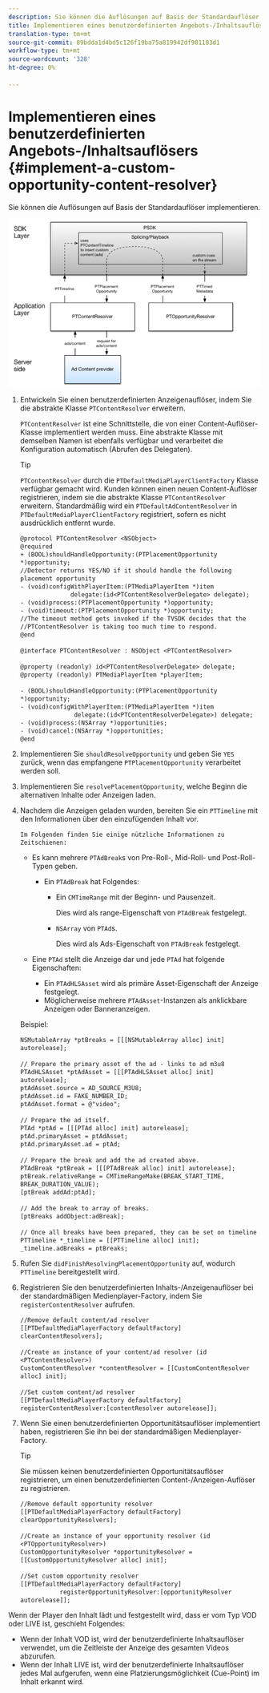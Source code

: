 ```yaml
---
description: Sie können die Auflösungen auf Basis der Standardauflöser implementieren.
title: Implementieren eines benutzerdefinierten Angebots-/Inhaltsauflösers
translation-type: tm+mt
source-git-commit: 89bdda1d4bd5c126f19ba75a819942df901183d1
workflow-type: tm+mt
source-wordcount: '328'
ht-degree: 0%

---
```



# Implementieren eines benutzerdefinierten Angebots-/Inhaltsauflösers {#implement-a-custom-opportunity-content-resolver}

Sie können die Auflösungen auf Basis der Standardauflöser implementieren.

<!--<a id="fig_CC41E2A66BDB4115821F33737B46A09B"></a>-->

![](assets/ios_psdk_content_resolver.png)

1. Entwickeln Sie einen benutzerdefinierten Anzeigenauflöser, indem Sie die abstrakte Klasse `PTContentResolver` erweitern.

   `PTContentResolver` ist eine Schnittstelle, die von einer Content-Auflöser-Klasse implementiert werden muss. Eine abstrakte Klasse mit demselben Namen ist ebenfalls verfügbar und verarbeitet die Konfiguration automatisch (Abrufen des Delegaten).

   >[!TIP]
   >
   >`PTContentResolver` durch die  `PTDefaultMediaPlayerClientFactory` Klasse verfügbar gemacht wird. Kunden können einen neuen Content-Auflöser registrieren, indem sie die abstrakte Klasse `PTContentResolver` erweitern. Standardmäßig wird ein `PTDefaultAdContentResolver` in `PTDefaultMediaPlayerClientFactory` registriert, sofern es nicht ausdrücklich entfernt wurde.

   ```
   @protocol PTContentResolver <NSObject> 
   @required 
   + (BOOL)shouldHandleOpportunity:(PTPlacementOpportunity *)opportunity;  
   //Detector returns YES/NO if it should handle the following placement opportunity 
   - (void)configWithPlayerItem:(PTMediaPlayerItem *)item  
                 delegate:(id<PTContentResolverDelegate> delegate); 
   - (void)process:(PTPlacementOpportunity *)opportunity; 
   - (void)timeout:(PTPlacementOpportunity *)opportunity;  
   //The timeout method gets invoked if the TVSDK decides that the  
   //PTContentResolver is taking too much time to respond. 
   @end 
   
   @interface PTContentResolver : NSObject <PTContentResolver> 
   
   @property (readonly) id<PTContentResolverDelegate> delegate; 
   @property (readonly) PTMediaPlayerItem *playerItem; 
   
   - (BOOL)shouldHandleOpportunity:(PTPlacementOpportunity *)opportunity; 
   - (void)configWithPlayerItem:(PTMediaPlayerItem *)item  
                  delegate:(id<PTContentResolverDelegate>) delegate; 
   - (void)process:(NSArray *)opportunities; 
   - (void)cancel:(NSArray *)opportunities; 
   @end
   ```

1. Implementieren Sie `shouldResolveOpportunity` und geben Sie `YES` zurück, wenn das empfangene `PTPlacementOpportunity` verarbeitet werden soll.
1. Implementieren Sie `resolvePlacementOpportunity`, welche Beginn die alternativen Inhalte oder Anzeigen laden.
1. Nachdem die Anzeigen geladen wurden, bereiten Sie ein `PTTimeline` mit den Informationen über den einzufügenden Inhalt vor.

       Im Folgenden finden Sie einige nützliche Informationen zu Zeitschienen:
   
   * Es kann mehrere `PTAdBreak`s von Pre-Roll-, Mid-Roll- und Post-Roll-Typen geben.

      * Ein `PTAdBreak` hat Folgendes:

         * Ein `CMTimeRange` mit der Beginn- und Pausenzeit.

            Dies wird als range-Eigenschaft von `PTAdBreak` festgelegt.

         * `NSArray` von  `PTAd`s.

            Dies wird als Ads-Eigenschaft von `PTAdBreak` festgelegt.
   * Eine `PTAd` stellt die Anzeige dar und jede `PTAd` hat folgende Eigenschaften:

      * Ein `PTAdHLSAsset` wird als primäre Asset-Eigenschaft der Anzeige festgelegt.
      * Möglicherweise mehrere `PTAdAsset`-Instanzen als anklickbare Anzeigen oder Banneranzeigen.

   Beispiel:

   ```
   NSMutableArray *ptBreaks = [[[NSMutableArray alloc] init] autorelease]; 
   
   // Prepare the primary asset of the ad - links to ad m3u8 
   PTAdHLSAsset *ptAdAsset = [[[PTAdHLSAsset alloc] init] autorelease]; 
   ptAdAsset.source = AD_SOURCE_M3U8; 
   ptAdAsset.id = FAKE_NUMBER_ID; 
   ptAdAsset.format = @"video"; 
   
   // Prepare the ad itself. 
   PTAd *ptAd = [[[PTAd alloc] init] autorelease]; 
   ptAd.primaryAsset = ptAdAsset; 
   ptAd.primaryAsset.ad = ptAd; 
   
   // Prepare the break and add the ad created above. 
   PTAdBreak *ptBreak = [[[PTAdBreak alloc] init] autorelease]; 
   ptBreak.relativeRange = CMTimeRangeMake(BREAK_START_TIME, BREAK_DURATION_VALUE); 
   [ptBreak addAd:ptAd]; 
   
   // Add the break to array of breaks. 
   [ptBreaks addObject:adBreak]; 
   
   // Once all breaks have been prepared, they can be set on timeline 
   PTTimeline *_timeline = [[PTTimeline alloc] init]; 
   _timeline.adBreaks = ptBreaks;
   ```

1. Rufen Sie `didFinishResolvingPlacementOpportunity` auf, wodurch `PTTimeline` bereitgestellt wird.
1. Registrieren Sie den benutzerdefinierten Inhalts-/Anzeigenauflöser bei der standardmäßigen Medienplayer-Factory, indem Sie `registerContentResolver` aufrufen.

   ```
   //Remove default content/ad resolver 
   [[PTDefaultMediaPlayerFactory defaultFactory] clearContentResolvers]; 
   
   //Create an instance of your content/ad resolver (id <PTContentResolver>) 
   CustomContentResolver *contentResolver = [[CustomContentResolver alloc] init]; 
   
   //Set custom content/ad resolver 
   [[PTDefaultMediaPlayerFactory defaultFactory] registerContentResolver:[contentResolver autorelease]];
   ```

1. Wenn Sie einen benutzerdefinierten Opportunitätsauflöser implementiert haben, registrieren Sie ihn bei der standardmäßigen Medienplayer-Factory.

   >[!TIP]
   >
   >Sie müssen keinen benutzerdefinierten Opportunitätsauflöser registrieren, um einen benutzerdefinierten Content-/Anzeigen-Auflöser zu registrieren.

   ```
   //Remove default opportunity resolver 
   [[PTDefaultMediaPlayerFactory defaultFactory] clearOpportunityResolvers]; 
   
   //Create an instance of your opportunity resolver (id <PTOpportunityResolver>) 
   CustomOpportunityResolver *opportunityResolver = [[CustomOpportunityResolver alloc] init]; 
   
   //Set custom opportunity resolver 
   [[PTDefaultMediaPlayerFactory defaultFactory]  
              registerOpportunityResolver:[opportunityResolver autorelease]];
   ```

Wenn der Player den Inhalt lädt und festgestellt wird, dass er vom Typ VOD oder LIVE ist, geschieht Folgendes:

* Wenn der Inhalt VOD ist, wird der benutzerdefinierte Inhaltsauflöser verwendet, um die Zeitleiste der Anzeige des gesamten Videos abzurufen.
* Wenn der Inhalt LIVE ist, wird der benutzerdefinierte Inhaltsauflöser jedes Mal aufgerufen, wenn eine Platzierungsmöglichkeit (Cue-Point) im Inhalt erkannt wird.